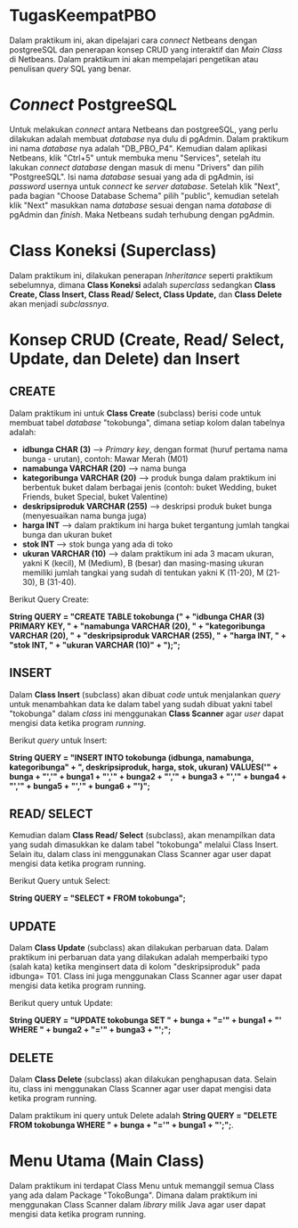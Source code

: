 # TugasKeempatPBO
Dalam praktikum ini, akan dipelajari cara _connect_ Netbeans dengan postgreeSQL dan penerapan konsep CRUD yang interaktif dan _Main Class_ di Netbeans. Dalam praktikum ini akan mempelajari pengetikan atau penulisan _query_ SQL yang benar.

# _Connect_ PostgreeSQL
Untuk melakukan _connect_ antara Netbeans dan postgreeSQL, yang perlu dilakukan adalah membuat _database_ nya dulu di pgAdmin. Dalam praktikum ini nama _database_ nya adalah "DB_PBO_P4". Kemudian dalam aplikasi Netbeans, klik "Ctrl+5" untuk membuka menu "Services", setelah itu lakukan _connect database_ dengan masuk di menu "Drivers" dan pilih "PostgreeSQL". Isi nama _database_ sesuai yang ada di pgAdmin, isi _password_ usernya untuk _connect_ ke _server database_. Setelah klik "Next", pada bagian "Choose Database Schema" pilih "public", kemudian setelah klik "Next" masukkan nama _database_ sesuai dengan nama _database_ di pgAdmin dan _finish_. Maka Netbeans sudah terhubung dengan pgAdmin.

# Class Koneksi (Superclass)
Dalam praktikum ini, dilakukan penerapan _Inheritance_ seperti praktikum sebelumnya, dimana **Class Koneksi** adalah _superclass_ sedangkan **Class Create, Class Insert, Class Read/ Select, Class Update,** dan **Class Delete** akan menjadi _subclassnya_.

# Konsep CRUD (Create, Read/ Select, Update, dan Delete) dan Insert 

## **CREATE**

  
Dalam praktikum ini untuk **Class Create** (subclass) berisi code untuk membuat tabel _database_ "tokobunga", dimana setiap kolom dalan tabelnya adalah:
- **idbunga CHAR (3)** --> _Primary key_, dengan format (huruf pertama nama bunga - urutan), contoh: Mawar Merah (M01)
- **namabunga VARCHAR (20)** --> nama bunga
- **kategoribunga VARCHAR (20)** --> produk bunga dalam praktikum ini berbentuk buket dalam berbagai jenis (contoh: buket Wedding, buket Friends, buket Special, buket Valentine)
- **deskripsiproduk VARCHAR (255)** --> deskripsi produk buket bunga (menyesuaikan nama bunga juga)
- **harga INT** --> dalam praktikum ini harga buket tergantung jumlah tangkai bunga dan ukuran buket
- **stok INT** --> stok bunga yang ada di toko
- **ukuran VARCHAR (10)** --> dalam praktikum ini ada 3 macam ukuran, yakni K (kecil), M (Medium), B (besar) dan masing-masing ukuran memiliki jumlah tangkai yang sudah di tentukan yakni K (11-20), M (21-30), B (31-40).

Berikut Query Create:


**String QUERY = "CREATE TABLE tokobunga ("
            + "idbunga CHAR (3) PRIMARY KEY, "
            + "namabunga VARCHAR (20), "
            + "kategoribunga VARCHAR (20), "
            + "deskripsiproduk VARCHAR (255), "
            + "harga INT, "
            + "stok INT, "
            + "ukuran VARCHAR (10)"
            + ");";**

## **INSERT**

  
Dalam **Class Insert** (subclass) akan dibuat _code_ untuk menjalankan _query_ untuk menambahkan data ke dalam tabel yang sudah dibuat yakni tabel "tokobunga" dalam _class_ ini menggunakan **Class Scanner** agar _user_ dapat mengisi data ketika program _running_. 

Berikut _query_ untuk Insert: 


**String QUERY = "INSERT INTO tokobunga (idbunga, namabunga, kategoribunga"
                    + ", deskripsiproduk, harga, stok, ukuran) VALUES('" + bunga + "','"
                    + bunga1 + "','" + bunga2 + "','" + bunga3 + "','" + bunga4 + "','"
                    + bunga5 + "','" + bunga6 + "')";**

## **READ/ SELECT**

  
Kemudian dalam **Class Read/ Select** (subclass), akan menampilkan data yang sudah dimasukkan ke dalam tabel "tokobunga" melalui Class Insert. Selain itu, dalam class ini menggunakan Class Scanner agar user dapat mengisi data ketika program running. 

Berikut Query untuk Select: 



**String QUERY = "SELECT * FROM tokobunga";**

## **UPDATE**

  
Dalam **Class Update** (subclass) akan dilakukan perbaruan data. Dalam praktikum ini perbaruan data yang dilakukan adalah memperbaiki typo (salah kata) ketika menginsert data di kolom "deskripsiproduk" pada idbunga= T01. Class ini juga menggunakan Class Scanner agar user dapat mengisi data ketika program running.

Berikut query untuk Update:  


**String QUERY = "UPDATE tokobunga SET " + bunga + "='" + bunga1 + "' WHERE " + bunga2 + "='" + bunga3 + "';";**

## **DELETE**

  
Dalam **Class Delete** (subclass) akan dilakukan penghapusan data. Selain itu, class ini menggunakan Class Scanner agar user dapat mengisi data ketika program running. 


Dalam praktikum ini query untuk Delete adalah **String QUERY = "DELETE FROM tokobunga WHERE " + bunga + "='" + bunga1 + "';";**.

# Menu Utama (Main Class)
Dalam praktikum ini terdapat Class Menu untuk memanggil semua Class yang ada dalam Package "TokoBunga". Dimana dalam praktikum ini menggunakan Class Scanner dalam _library_ milik Java agar user dapat mengisi data ketika program running. 


